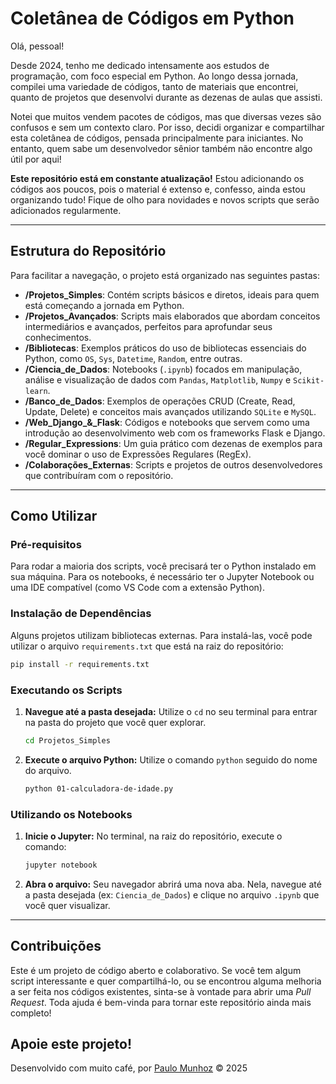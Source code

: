 # Coletânea de Códigos em Python

Olá, pessoal\!

Desde 2024, tenho me dedicado intensamente aos estudos de programação, com foco especial em Python. Ao longo dessa jornada, compilei uma variedade de códigos, tanto de materiais que encontrei, quanto de projetos que desenvolvi durante as dezenas de aulas que assisti. 

Notei que muitos vendem pacotes de códigos, mas que diversas vezes são confusos e sem um contexto claro. Por isso, decidi organizar e compartilhar esta coletânea de códigos, pensada principalmente para iniciantes. No entanto, quem sabe um desenvolvedor sênior também não encontre algo útil por aqui\! 

**Este repositório está em constante atualização\!** Estou adicionando os códigos aos poucos, pois o material é extenso e, confesso, ainda estou organizando tudo\! Fique de olho para novidades e novos scripts que serão adicionados regularmente.

-----

## Estrutura do Repositório

Para facilitar a navegação, o projeto está organizado nas seguintes pastas:

  * **/Projetos\_Simples**: Contém scripts básicos e diretos, ideais para quem está começando a jornada em Python.
  * **/Projetos\_Avançados**: Scripts mais elaborados que abordam conceitos intermediários e avançados, perfeitos para aprofundar seus conhecimentos.
  * **/Bibliotecas**: Exemplos práticos do uso de bibliotecas essenciais do Python, como `OS`, `Sys`, `Datetime`, `Random`, entre outras.
  * **/Ciencia\_de\_Dados**: Notebooks (`.ipynb`) focados em manipulação, análise e visualização de dados com `Pandas`, `Matplotlib`, `Numpy` e `Scikit-learn`.
  * **/Banco\_de\_Dados**: Exemplos de operações CRUD (Create, Read, Update, Delete) e conceitos mais avançados utilizando `SQLite` e `MySQL`.
  * **/Web\_Django\_&\_Flask**: Códigos e notebooks que servem como uma introdução ao desenvolvimento web com os frameworks Flask e Django.
  * **/Regular\_Expressions**: Um guia prático com dezenas de exemplos para você dominar o uso de Expressões Regulares (RegEx).
  * **/Colaborações\_Externas**: Scripts e projetos de outros desenvolvedores que contribuíram com o repositório.

-----

## Como Utilizar

### Pré-requisitos

Para rodar a maioria dos scripts, você precisará ter o Python instalado em sua máquina. Para os notebooks, é necessário ter o Jupyter Notebook ou uma IDE compatível (como VS Code com a extensão Python).

### Instalação de Dependências

Alguns projetos utilizam bibliotecas externas. Para instalá-las, você pode utilizar o arquivo `requirements.txt` que está na raiz do repositório:

```bash
pip install -r requirements.txt
```

### Executando os Scripts

1.  **Navegue até a pasta desejada:** Utilize o `cd` no seu terminal para entrar na pasta do projeto que você quer explorar.
    ```bash
    cd Projetos_Simples
    ```
2.  **Execute o arquivo Python:** Utilize o comando `python` seguido do nome do arquivo.
    ```bash
    python 01-calculadora-de-idade.py
    ```

### Utilizando os Notebooks

1.  **Inicie o Jupyter:** No terminal, na raiz do repositório, execute o comando:
    ```bash
    jupyter notebook
    ```
2.  **Abra o arquivo:** Seu navegador abrirá uma nova aba. Nela, navegue até a pasta desejada (ex: `Ciencia_de_Dados`) e clique no arquivo `.ipynb` que você quer visualizar.

-----

## Contribuições

Este é um projeto de código aberto e colaborativo. Se você tem algum script interessante e quer compartilhá-lo, ou se encontrou alguma melhoria a ser feita nos códigos existentes, sinta-se à vontade para abrir uma *Pull Request*. Toda ajuda é bem-vinda para tornar este repositório ainda mais completo\!

## Apoie este projeto\!

Desenvolvido com muito café, por [Paulo Munhoz](mailto:pauloavmunhoz@gmail.com?subject=Contato%20através%20GitHub) © 2025

[](https://www.google.com/search?q=%5Bhttps://www.linkedin.com/in/paulomunhoz/%5D\(https://www.linkedin.com/in/paulomunhoz/\))